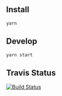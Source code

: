 ## Install

```
yarn
```

## Develop

```
yarn start
```

## Travis Status

[![Build Status](https://travis-ci.org/nikgraf/react-hooks.svg?branch=master)](https://travis-ci.org/nikgraf/react-hooks)
